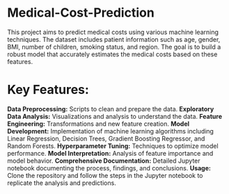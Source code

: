 # Medical-Cost-Prediction
This project aims to predict medical costs using various machine learning techniques. The dataset includes patient information such as age, gender, BMI, number of children, smoking status, and region. The goal is to build a robust model that accurately estimates the medical costs based on these features.

# Key Features:

**Data Preprocessing:** Scripts to clean and prepare the data.
**Exploratory Data Analysis:** Visualizations and analysis to understand the data.
**Feature Engineering:** Transformations and new feature creation.
**Model Development:** Implementation of machine learning algorithms including Linear Regression, Decision Trees, Gradient Boosting Regressor, and Random Forests.
**Hyperparameter Tuning:** Techniques to optimize model performance.
**Model Interpretation:** Analysis of feature importance and model behavior.
**Comprehensive Documentation:** Detailed Jupyter notebook documenting the process, findings, and conclusions.
**Usage:**
Clone the repository and follow the steps in the Jupyter notebook to replicate the analysis and predictions.
